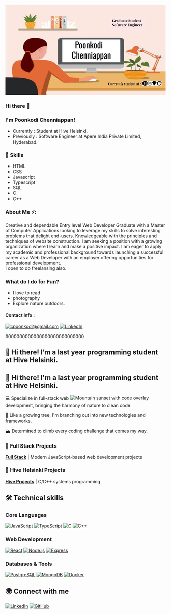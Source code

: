 
![PoonkodiBanner](poonkodi.png)
### Hi there 👋

### I'm Poonkodi Chenniappan!

* Currently : Student at Hive Helsinki.
* Previously : Software Engineer at Apere India Private Limited, Hyderabad.

### 🌱 Skills
* HTML
* CSS
* Javascript
* Typescript
* SQL
* C
* C++

### About Me ⚡:

Creative and dependable Entry level Web Developer Graduate with a Master of Computer Applications looking to leverage my skills to solve interesting problems that delight end-users. 
Knowledgeable with the principles and techniques of website construction. 
I am seeking a position with a growing organization where I learn and make a positive impact. I am eager to apply my academic and professional background towards launching a successful career as a Web Developer with an employer offering opportunities for professional development.		
I open to do freelansing also.

### What do I do for Fun?
- I love to read
- photography
- Explore nature outdoors.

#### Contact Info : 
<a href="mailto:cpoonkodi@gmail.com">![cpoonkodi@gmail.com](https://img.shields.io/badge/Gmail-D14836?style=for-the-badge&logo=gmail&logoColor=white)</a> 
<a href="https://www.linkedin.com/in/poonkodi-chenniappan-7b5225a7/">![LinkedIn](https://img.shields.io/badge/LinkedIn-0077B5?style=for-the-badge&logo=linkedin&logoColor=white)</a>










#000000000000000000000000000

 
## 👋 Hi there! I’m a last year programming student at Hive Helsinki. 

## 👋 Hi there! I'm a last year programming student at Hive Helsinki. 

<img src="https://i.giphy.com/media/xT5LMHxhOfscxPfIfm/giphy.gif" width="300" align="right" alt="Mountain sunset with code overlay"/>

💻 Specialize in full-stack web development, bringing the harmony of nature to clean code.

🌱 Like a growing tree, I'm branching out into new technologies and frameworks.

🏔️ Determined to climb every coding challenge that comes my way.

### 🚀 Full Stack Projects
[**Full Stack**](https://github.com/full-stack-open-lk) | Modern JavaScript-based web development projects

### 🚀 Hive Helsinki Projects
[**Hive Projects**](https://github.com/hive-helsinki-projects) | C/C++ systems programming

## 🛠️ Technical skills

### Core Languages
[![JavaScript](https://img.shields.io/badge/JavaScript-000000?style=for-the-badge&logo=javascript&logoColor=white)](https://developer.mozilla.org/en-US/docs/Web/JavaScript)
[![TypeScript](https://img.shields.io/badge/TypeScript-000000?style=for-the-badge&logo=typescript&logoColor=white)](https://www.typescriptlang.org/)
[![C](https://img.shields.io/badge/C-000000?style=for-the-badge&logo=c&logoColor=white)](https://en.cppreference.com/w/c/language)
[![C++](https://img.shields.io/badge/C++-000000?style=for-the-badge&logo=cplusplus&logoColor=white)](https://isocpp.org/)

### Web Development
[![React](https://img.shields.io/badge/React-000000?style=for-the-badge&logo=react&logoColor=white)](https://reactjs.org/)
[![Node.js](https://img.shields.io/badge/Node.js-000000?style=for-the-badge&logo=nodedotjs&logoColor=white)](https://nodejs.org/)
[![Express](https://img.shields.io/badge/Express-000000?style=for-the-badge&logo=express&logoColor=white)](https://expressjs.com/)

### Databases & Tools
[![PostgreSQL](https://img.shields.io/badge/PostgreSQL-000000?style=for-the-badge&logo=postgresql&logoColor=white)](https://www.postgresql.org/)
[![MongoDB](https://img.shields.io/badge/MongoDB-000000?style=for-the-badge&logo=mongodb&logoColor=white)](https://www.mongodb.com/)
[![Docker](https://img.shields.io/badge/Docker-000000?style=for-the-badge&logo=docker&logoColor=white)](https://www.docker.com/)

## 🌍 Connect with me
[![LinkedIn](https://img.shields.io/badge/LinkedIn-000000?style=for-the-badge&logo=linkedin&logoColor=white)](https://www.linkedin.com/in/lkilpelainen/)
[![GitHub](https://img.shields.io/badge/GitHub-000000?style=for-the-badge&logo=github&logoColor=white)](https://github.com/yourusername)
